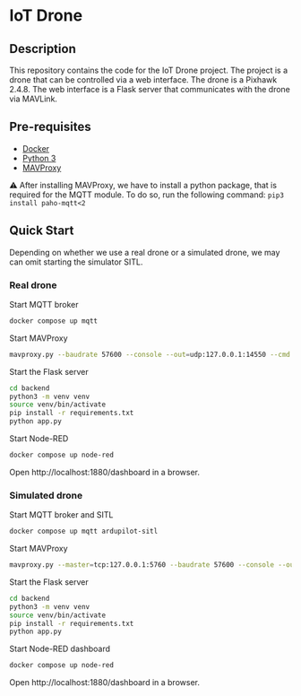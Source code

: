 # IoT Drone

## Description

This repository contains the code for the IoT Drone project. The project is a drone that can be controlled via a web interface. The drone is a Pixhawk 2.4.8. The web interface is a Flask server that communicates with the drone via MAVLink.

## Pre-requisites

- [Docker](https://docs.docker.com/get-docker/)
- [Python 3](https://www.python.org/downloads/)
- [MAVProxy](https://ardupilot.org/mavproxy/docs/getting_started/download_and_installation.html)

⚠️ After installing MAVProxy, we have to install a python package, that is required for the MQTT module. To do so, run the following command: `pip3 install paho-mqtt<2`

## Quick Start

Depending on whether we use a real drone or a simulated drone, we may can omit starting the simulator SITL.

### Real drone

Start MQTT broker

```sh
docker compose up mqtt
```

Start MAVProxy

```sh
mavproxy.py --baudrate 57600 --console --out=udp:127.0.0.1:14550 --cmd "module load mqtt" --cmd "mqtt set prefix iotdrone" --cmd "mqtt connect"
```

Start the Flask server

```sh
cd backend
python3 -m venv venv
source venv/bin/activate
pip install -r requirements.txt
python app.py
```

Start Node-RED

```sh
docker compose up node-red
```

Open http://localhost:1880/dashboard in a browser.

### Simulated drone

Start MQTT broker and SITL

```sh
docker compose up mqtt ardupilot-sitl
```

Start MAVProxy

```sh
mavproxy.py --master=tcp:127.0.0.1:5760 --baudrate 57600 --console --out=udp:127.0.0.1:14550 --cmd "module load mqtt" --cmd "mqtt set prefix iotdrone" --cmd "mqtt connect"
```

Start the Flask server

```sh
cd backend
python3 -m venv venv
source venv/bin/activate
pip install -r requirements.txt
python app.py
```

Start Node-RED dashboard

```sh
docker compose up node-red
```

Open http://localhost:1880/dashboard in a browser.

